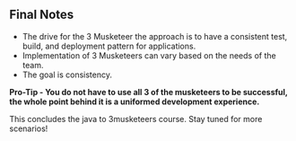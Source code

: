 ## Final Notes
* The drive for the 3 Musketeer the approach is to have a consistent test, build, and deployment pattern for applications. 
* Implementation of 3 Musketeers can vary based on the needs of the team. 
* The goal is consistency.

**Pro-Tip - You do not have to use all 3 of the musketeers to be successful, the whole point behind it is a uniformed development experience.**

This concludes the java to 3musketeers course. Stay tuned for more scenarios! 
